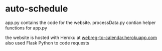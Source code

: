 # auto-schedule


app.py contains the code for the website.
processData.py contian helper functions for app.py

the website is hosted with Heroku at [webreg-to-calendar.herokuapp.com](https://webreg-to-calendar.herokuapp.com)
also used Flask Python to code requests
